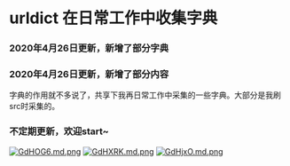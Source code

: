# urldict 在日常工作中收集字典





### 2020年4月26日更新，新增了部分字典



### 2020年4月26日更新，新增了部分内容


字典的作用就不多说了，共享下我再日常工作中采集的一些字典。大部分是我刷src时采集的。
### 不定期更新，欢迎start~
[![GdHOG6.md.png](https://s1.ax1x.com/2020/04/04/GdHOG6.md.png)](https://imgchr.com/i/GdHOG6)
[![GdHXRK.md.png](https://s1.ax1x.com/2020/04/04/GdHXRK.md.png)](https://imgchr.com/i/GdHXRK)
[![GdHjxO.md.png](https://s1.ax1x.com/2020/04/04/GdHjxO.md.png)](https://imgchr.com/i/GdHjxO)

